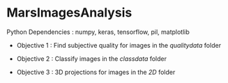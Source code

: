 # MarsImagesAnalysis

Python Dependencies : numpy, keras, tensorflow, pil, matplotlib

- Objective 1 :  Find subjective quality for images in the *qualitydata* folder


- Objective 2 :  Classify images in the *classdata* folder


- Objective 3 :  3D projections for images in the *2D* folder